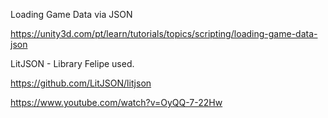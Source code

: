 
  Loading Game Data via JSON
  
https://unity3d.com/pt/learn/tutorials/topics/scripting/loading-game-data-json



LitJSON - Library Felipe used.

https://github.com/LitJSON/litjson

https://www.youtube.com/watch?v=OyQQ-7-22Hw
